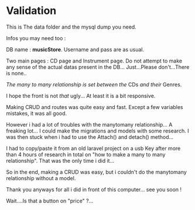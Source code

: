 # Validation

This is The data folder and the mysql dump you need.

Infos you may need too :

DB name : **musicStore**.
Username and pass are as usual.

Two main pages : CD page and Instrument page.
Do not attempt to make any sense of the actual datas present in the DB... Just...Please don't...There is none..

*The many to many relationship is set between the* CDs *and their* Genres.

I hope the front is not *that* ugly... At least it is a bit responsive.

Making CRUD and routes was quite easy and fast. Except a few variables mistakes, it was all good.

However i had a lot of troubles with the manytomany relationship... A freaking lot... I could make the migrations and models with some research. I was then stuck when i had to use the Attach() and detach() method... 

I had to copy/paste it from an old laravel project on a usb Key after more than 4 hours of research in total on "how to make a many to many relationship". That was the only time i did it...

So in the end, making a CRUD was easy, but i couldn't do the manytomany relationship without a model.

Thank you anyways for all i did in front of this computer... see you soon !














Wait....Is that a button on "price" ?...
